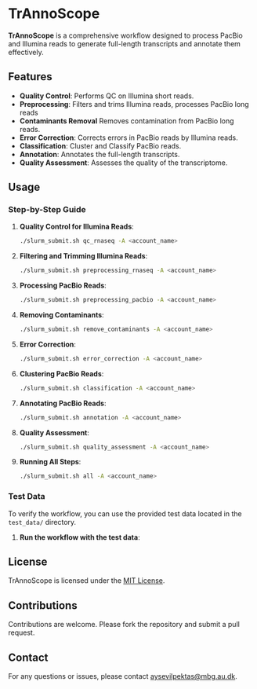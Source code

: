 # TrAnnoScope

**TrAnnoScope** is a comprehensive workflow designed to process PacBio and Illumina reads to generate full-length transcripts and annotate them effectively.

## Features
- **Quality Control**: Performs QC on Illumina short reads.
- **Preprocessing**: Filters and trims Illumina reads, processes PacBio long reads
- **Contaminants Removal** Removes contamination from PacBio long reads.
- **Error Correction**: Corrects errors in PacBio reads by Illumina reads.
- **Classification**: Cluster and Classify PacBio reads.
- **Annotation**: Annotates the full-length transcripts.
- **Quality Assessment**: Assesses the quality of the transcriptome.

## Usage

### Step-by-Step Guide

1. **Quality Control for Illumina Reads**:
    ```bash
    ./slurm_submit.sh qc_rnaseq -A <account_name>
    ```

2. **Filtering and Trimming Illumina Reads**:
    ```bash
    ./slurm_submit.sh preprocessing_rnaseq -A <account_name>
    ```

3. **Processing PacBio Reads**:
    ```bash
    ./slurm_submit.sh preprocessing_pacbio -A <account_name>
    ```

4. **Removing Contaminants**:
    ```bash
    ./slurm_submit.sh remove_contaminants -A <account_name>
    ```

5. **Error Correction**:
    ```bash
    ./slurm_submit.sh error_correction -A <account_name>
    ```

6. **Clustering PacBio Reads**:
    ```bash
    ./slurm_submit.sh classification -A <account_name>
    ```

7. **Annotating PacBio Reads**:
    ```bash
    ./slurm_submit.sh annotation -A <account_name>
    ```

8. **Quality Assessment**:
    ```bash
    ./slurm_submit.sh quality_assessment -A <account_name>
    ```

9. **Running All Steps**:
    ```bash
    ./slurm_submit.sh all -A <account_name>
    ```

### Test Data

To verify the workflow, you can use the provided test data located in the `test_data/` directory.

1. **Run the workflow with the test data**:


## License
TrAnnoScope is licensed under the [MIT License](LICENSE).

## Contributions
Contributions are welcome. Please fork the repository and submit a pull request.

## Contact
For any questions or issues, please contact [aysevilpektas@mbg.au.dk](mailto:aysevilpektas@mbg.au.dk).
